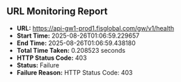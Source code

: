 ## URL Monitoring Report

- **URL:** https://api-gw1-prod1.fisglobal.com/gw/v1/health
- **Start Time:** 2025-08-26T01:06:59.229657
- **End Time:** 2025-08-26T01:06:59.438180
- **Total Time Taken:** 0.208523 seconds
- **HTTP Status Code:** 403
- **Status:** Failure
- **Failure Reason:** HTTP Status Code: 403
